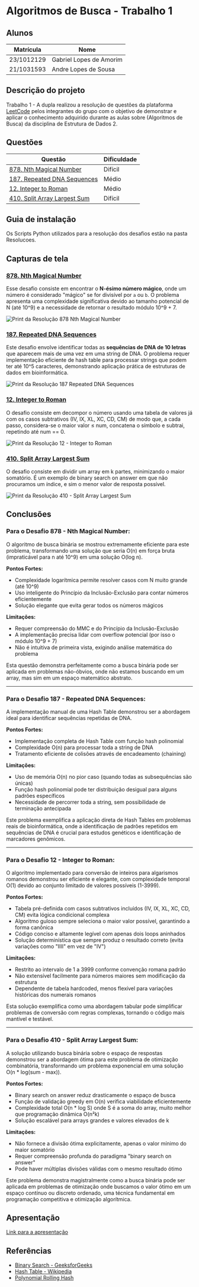 # Algoritmos de Busca - Trabalho 1 
## Alunos  
| Matrícula | Nome |  
|-----------------------|---------------------|  
| 23/1012129 | Gabriel Lopes de Amorim |  
| 21/1031593 | Andre Lopes de Sousa |  
## Descrição do projeto
Trabalho 1 - A dupla realizou a resolução de questões da plataforma [LeetCode](https://leetcode.com/problemset/) pelos integrantes do grupo com o objetivo de demonstrar e aplicar o conhecimento adquirido durante as aulas sobre (Algoritmos de Busca) da disciplina de Estrutura de Dados 2.
## Questões

|Questão | Dificuldade |
| -- | -- |
| [878. Nth Magical Number](https://leetcode.com/problems/nth-magical-number/description/?envType=problem-list-v2&envId=binary-search)| Difícil |
| [187. Repeated DNA Sequences](https://leetcode.com/problems/repeated-dna-sequences/description/)| Médio |
| [12. Integer to Roman](https://leetcode.com/problems/integer-to-roman/description/)| Médio|
| [410. Split Array Largest Sum](https://leetcode.com/problems/split-array-largest-sum/)| Difícil |



## Guia de instalação
Os Scripts Python utilizados para a resolução dos desafios estão na pasta Resolucoes.

## Capturas de tela
### [878. Nth Magical Number](https://leetcode.com/problems/nth-magical-number/description/?envType=problem-list-v2&envId=binary-search) 

Esse desafio consiste em encontrar o **N-ésimo número mágico**, onde um número é considerado "mágico" se for divisível por `a` ou `b`. O problema apresenta uma complexidade significativa devido ao tamanho potencial de N (até 10^9) e a necessidade de retornar o resultado módulo 10^9 + 7.

![Print da Resolução 878 Nth Magical Number](./assets/878.png)  

### [187. Repeated DNA Sequences](https://leetcode.com/problems/repeated-dna-sequences/description/)

Este desafio envolve identificar todas as **sequências de DNA de 10 letras** que aparecem mais de uma vez em uma string de DNA. O problema requer implementação eficiente de hash table para processar strings que podem ter até 10^5 caracteres, demonstrando aplicação prática de estruturas de dados em bioinformática.

![Print da Resolução 187 Repeated DNA Sequences](./assets/187.png)  

### [12. Integer to Roman](https://leetcode.com/problems/integer-to-roman/description/)

O desafio consiste em decompor o número usando uma tabela de valores já com os casos subtrativos (IV, IX, XL, XC, CD, CM) de modo que, a cada passo, considera-se o maior valor ≤ num, concatena o símbolo e subtrai, repetindo até num == 0.

![Print da Resolução 12 - Integer to Roman](./assets/12.png) 


### [410. Split Array Largest Sum](https://leetcode.com/problems/split-array-largest-sum/)

O desafio consiste em dividir um array em k partes, minimizando o maior somatório. É um exemplo de binary search on answer em que não procuramos um índice, e sim o menor valor de resposta possível.

![Print da Resolução 410 - Split Array Largest Sum](./assets/410.png) 

## Conclusões
### Para o **Desafio 878 - Nth Magical Number**:
O algoritmo de busca binária se mostrou extremamente eficiente para este problema, transformando uma solução que seria O(n) em força bruta (impraticável para n até 10^9) em uma solução O(log n). 

**Pontos Fortes:**
- Complexidade logarítmica permite resolver casos com N muito grande (até 10^9)
- Uso inteligente do Princípio da Inclusão-Exclusão para contar números eficientemente
- Solução elegante que evita gerar todos os números mágicos

**Limitações:**
- Requer compreensão do MMC e do Princípio da Inclusão-Exclusão
- A implementação precisa lidar com overflow potencial (por isso o módulo 10^9 + 7)
- Não é intuitiva de primeira vista, exigindo análise matemática do problema

Esta questão demonstra perfeitamente como a busca binária pode ser aplicada em problemas não-óbvios, onde não estamos buscando em um array, mas sim em um espaço matemático abstrato.

---

### Para o **Desafio 187 - Repeated DNA Sequences**:
A implementação manual de uma Hash Table demonstrou ser a abordagem ideal para identificar sequências repetidas de DNA. 

**Pontos Fortes:**
- Implementação completa de Hash Table com função hash polinomial
- Complexidade O(n) para processar toda a string de DNA
- Tratamento eficiente de colisões através de encadeamento (chaining)

**Limitações:**
- Uso de memória O(n) no pior caso (quando todas as subsequências são únicas)
- Função hash polinomial pode ter distribuição desigual para alguns padrões específicos
- Necessidade de percorrer toda a string, sem possibilidade de terminação antecipada

Este problema exemplifica a aplicação direta de Hash Tables em problemas reais de bioinformática, onde a identificação de padrões repetidos em sequências de DNA é crucial para estudos genéticos e identificação de marcadores genômicos.

--- 
### Para o **Desafio 12 - Integer to Roman**:
O algoritmo implementado para conversão de inteiros para algarismos romanos demonstrou ser eficiente e elegante, com complexidade temporal O(1) devido ao conjunto limitado de valores possíveis (1-3999).

**Pontos Fortes:**
- Tabela pré-definida com casos subtrativos incluídos (IV, IX, XL, XC, CD, CM) evita lógica condicional complexa
- Algoritmo guloso sempre seleciona o maior valor possível, garantindo a forma canônica
- Código conciso e altamente legível com apenas dois loops aninhados
- Solução determinística que sempre produz o resultado correto (evita variações como "IIII" em vez de "IV")

**Limitações:**
- Restrito ao intervalo de 1 a 3999 conforme convenção romana padrão
- Não extensível facilmente para números maiores sem modificação da estrutura
- Dependente de tabela hardcoded, menos flexível para variações históricas dos numerais romanos

Esta solução exemplifica como uma abordagem tabular pode simplificar problemas de conversão com regras complexas, tornando o código mais mantível e testável.

---

### Para o **Desafio 410 - Split Array Largest Sum**:
A solução utilizando busca binária sobre o espaço de respostas demonstrou ser a abordagem ótima para este problema de otimização combinatória, transformando um problema exponencial em uma solução O(n * log(sum - max)).

**Pontos Fortes:**
- Binary search on answer reduz drasticamente o espaço de busca
- Função de validação greedy em O(n) verifica viabilidade eficientemente
- Complexidade total O(n * log S) onde S é a soma do array, muito melhor que programação dinâmica O(n²k)
- Solução escalável para arrays grandes e valores elevados de k

**Limitações:**
- Não fornece a divisão ótima explicitamente, apenas o valor mínimo do maior somatório
- Requer compreensão profunda do paradigma "binary search on answer"
- Pode haver múltiplas divisões válidas com o mesmo resultado ótimo

Este problema demonstra magistralmente como a busca binária pode ser aplicada em problemas de otimização onde buscamos o valor ótimo em um espaço contínuo ou discreto ordenado, uma técnica fundamental em programação competitiva e otimização algorítmica.

## Apresentação
[Link para a apresentação](https://youtu.be/pAIV34M_N3o)

## Referências
- [Binary Search - GeeksforGeeks](https://www.geeksforgeeks.org/binary-search/)
- [Hash Table - Wikipedia](https://en.wikipedia.org/wiki/Hash_table)
- [Polynomial Rolling Hash](https://cp-algorithms.com/string/string-hashing.html)